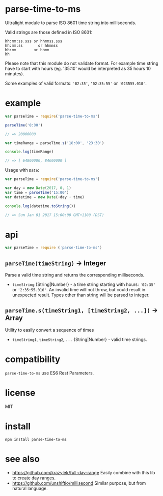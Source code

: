# parse-time-to-ms

Ultralight module to parse ISO 8601 time string into milliseconds.


Valid strings are those defined in ISO 8601:

```
hh:mm:ss.sss or hhmmss.sss
hh:mm:ss 	   or hhmmss
hh:mm        or hhmm
hh
```

Please note that this module do not validate format. For example time string have to start with hours (eg. '35:10' would be interpreted as 35 hours 10 minutes). 

Some examples of valid formats: `'02:35'`, `'02:35:55'` or `'023555.010'`.


# example

```js
var parseTime = require('parse-time-to-ms')

parseTime('8:00')

// => 28800000

var timeRange = parseTime.s('18:00', '23:30')

console.log(timeRange)

// => [ 64800000, 84600000 ]
```

Usage with `Date`:

```js
var parseTime = require('parse-time-to-ms')

var day = new Date(2017, 0, 1)
var time = parseTime('15:00')
var datetime = new Date(+day + time)

console.log(datetime.toString())

// => Sun Jan 01 2017 15:00:00 GMT+1100 (DST)
```


# api

```js
var parseTime = require ('parse-time-to-ms')
```

## `parseTime(timeString)` -> Integer

Parse a valid time string and returns the corresponding milliseconds.

* `timeString` {String|Number} - a time string starting with hours: `'02:35'` or `'2:35:55.010'`. 
  An invalid time will not throw, but could result in unexpected result. Types other than string will be parsed to integer.

## `parseTime.s(timeString1, [timeString2, ...])` -> Array<Integer>

Utility to easily convert a sequence of times

* `timeString1`, `timeString2`, `...` {String|Number} - valid time strings.


# compatibility

`parse-time-to-ms` use ES6 Rest Parameters.


# license

MIT


# install

```
npm install parse-time-to-ms
```


# see also

- https://github.com/krazylek/full-day-range Easily combine with this lib to create day ranges.
- https://github.com/unshiftio/millisecond Similar purpose, but from natural language.
